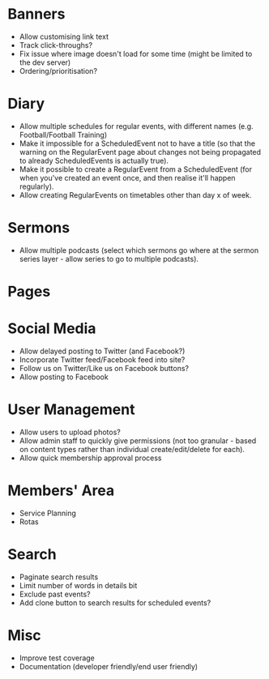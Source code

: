 # Banners

* Allow customising link text
* Track click-throughs?
* Fix issue where image doesn't load for some time (might be limited
  to the dev server)
* Ordering/prioritisation?

# Diary

* Allow multiple schedules for regular events, with different names
  (e.g.  Football/Football Training)
* Make it impossible for a ScheduledEvent not to have a title (so that
  the warning on the RegularEvent page about changes not being
  propagated to already ScheduledEvents is actually true).
* Make it possible to create a RegularEvent from a ScheduledEvent (for
  when you've created an event once, and then realise it'll happen
  regularly).
* Allow creating RegularEvents on timetables other than day x of week.

# Sermons

* Allow multiple podcasts (select which sermons go where at the sermon
  series layer - allow series to go to multiple podcasts).

# Pages

# Social Media

* Allow delayed posting to Twitter (and Facebook?)
* Incorporate Twitter feed/Facebook feed into site?
* Follow us on Twitter/Like us on Facebook buttons?
* Allow posting to Facebook

# User Management

* Allow users to upload photos?
* Allow admin staff to quickly give permissions (not too granular -
  based on content types rather than individual create/edit/delete for
  each).
* Allow quick membership approval process

# Members' Area

* Service Planning
* Rotas

# Search

* Paginate search results
* Limit number of words in details bit
* Exclude past events?
* Add clone button to search results for scheduled events?

# Misc

* Improve test coverage
* Documentation (developer friendly/end user friendly)
